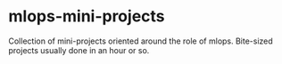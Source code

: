 # mlops-mini-projects
Collection of mini-projects oriented around the role of mlops. Bite-sized projects usually done in an hour or so.
